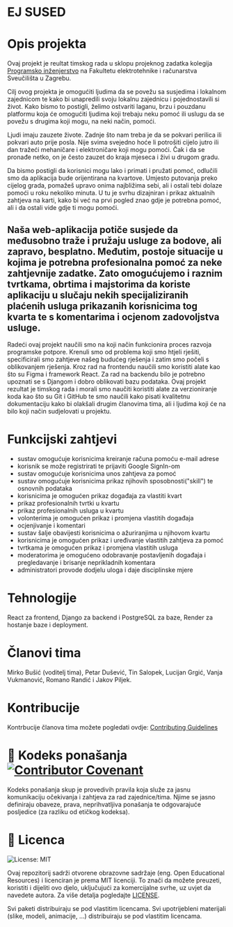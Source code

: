 # EJ SUSED
  

# Opis projekta
Ovaj projekt je reultat timskog rada u sklopu projeknog zadatka kolegija [Programsko inženjerstvo](https://www.fer.unizg.hr/predmet/proinz) na Fakultetu elektrotehnike i računarstva Sveučilišta u Zagrebu. 

Cilj ovog projekta je omogućiti ljudima da se povežu sa susjedima i lokalnom zajednicom te kako bi unapredili svoju lokalnu zajednicu i pojednostavili si život. Kako bismo to postigli, želimo ostvariti laganu, brzu i pouzdanu platformu koja će omogućiti ljudima koji trebaju neku pomoć ili uslugu da se povežu s drugima koji mogu, na neki način, pomoći.

Ljudi imaju zauzete živote. Zadnje što nam treba je da se pokvari perilica ili pokvari auto prije posla. Nije svima svejedno hoće li potrošiti cijelo jutro ili dan tražeći mehaničare i elektroničare koji mogu pomoći. Čak i da se pronađe netko, on je često zauzet do kraja mjeseca i živi u drugom gradu.

Da bismo postigli da korisnici mogu lako i primati i pružati pomoć, odlučili smo da aplikacija bude orijentirana na kvartove. Umjesto putovanja preko cijelog grada, pomažeš upravo onima najbližima sebi, ali i ostali tebi dolaze pomoći u roku nekoliko minuta. U tu je svrhu dizajniran i prikaz aktualnih zahtjeva na karti, kako bi već na prvi pogled znao gdje je potrebna pomoć, ali i da ostali vide gdje ti mogu pomoći.

Naša web-aplikacija potiče susjede da međusobno traže i pružaju usluge za bodove, ali zapravo, besplatno. Međutim, postoje situacije u kojima je potrebna profesionalna pomoć za neke zahtjevnije zadatke. Zato omogućujemo i raznim tvrtkama, obrtima i majstorima da koriste aplikaciju u slučaju nekih specijaliziranih plaćenih usluga prikazanih korisnicima tog kvarta te s komentarima i ocjenom zadovoljstva usluge.
---
Radeći ovaj projekt naučili smo na koji način funkcionira proces razvoja programske potpore. Krenuli smo od problema koji smo htjeli rješiti, specificirali smo zahtjeve našeg budućeg rješenja i zatim smo počeli s oblikovanjem rješenja. Kroz rad na frontendu naučili smo koristiti alate kao što su Figma i framework React. Za rad na backendu bilo je potrebno upoznati se s Djangom i dobro oblikovati bazu podataka. Ovaj projekt rezultat je timskog rada i morali smo naučiti koristiti alate za verzioniranje koda kao što su Git i GitHub te smo naučili kako pisati kvalitetnu dokumentaciju kako bi olakšali drugim članovima tima, ali i ljudima koji će na bilo koji način sudjelovati u projektu.


# Funkcijski zahtjevi
- sustav omogućuje korisnicima kreiranje računa pomoću e-mail adrese
- korisnik se može registrirati te prijaviti Google SignIn-om
- sustav omogućuje korisnicima unos zahtjeva za pomoć
- sustav omogućuje korisnicima prikaz njihovih sposobnosti("skill") te osnovnih podataka
- korisnicima je omogućen prikaz događaja za vlastiti kvart
- prikaz profesionalnih tvrtki u kvartu
- prikaz profesionalnih usluga u kvartu
- volonterima je omogućen prikaz i promjena vlastitih događaja
- ocjenjivanje i komentari
- sustav šalje obavijesti korisnicima o ažuriranjima u njihovom kvartu
- korisnicima je omogućen prikaz i uređivanje vlastitih zahtjeva za pomoć
- tvrtkama je omogućen prikaz i promjena vlastitih usluga
- moderatorima je omogućeno odobravanje postavljenih događaja i pregledavanje i brisanje neprikladnih komentara
- administratori provode dodjelu uloga i daje disciplinske mjere 

# Tehnologije
React za frontend, Django za backend i PostgreSQL za baze, Render za hostanje baze i deployment.

# Članovi tima 
Mirko Bušić (voditelj tima), Petar Dušević, Tin Salopek, Lucijan Grgić, Vanja Vukmanović, Romano Randić i Jakov Piljek.


# Kontribucije
Kontrbucije članova tima možete pogledati ovdje: [Contributing Guidelines](CONTRIBUTING.md)



# 📝 Kodeks ponašanja [![Contributor Covenant](https://img.shields.io/badge/Contributor%20Covenant-2.1-4baaaa.svg)](CODE_OF_CONDUCT.md)
Kodeks ponašanja skup je provedivih pravila koja služe za jasnu komunikaciju očekivanja i zahtjeva za rad zajednice/tima. Njime se jasno definiraju obaveze, prava, neprihvatljiva ponašanja te  odgovarajuće posljedice (za razliku od etičkog kodeksa).

# 📝 Licenca
![License: MIT](https://img.shields.io/badge/License-MIT-yellow.svg)

Ovaj repozitorij sadrži otvorene obrazovne sadržaje (eng. Open Educational Resources) i licenciran je prema MIT licenciji. To znači da možete preuzeti, koristiti i dijeliti ovo djelo, uključujući za komercijalne svrhe, uz uvjet da navedete autora. Za više detalja pogledajte [LICENSE](LICENSE).

Svi paketi distribuiraju se pod vlastitim licencama.
Svi upotrijebleni materijali  (slike, modeli, animacije, ...) distribuiraju se pod vlastitim licencama.

